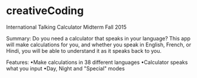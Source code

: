 # creativeCoding
International Talking Calculator Midterm
Fall 2015

Summary:
Do you need a calculator that speaks in your language?  This app will make calculations for you, and whether you speak in English, French, or Hindi, you will be able to understand it as it speaks back to you.

Features:
•Make calculations in 38 different languages
•Calculator speaks what you input
•Day, Night and "Special" modes
